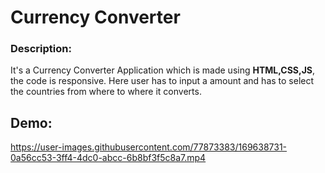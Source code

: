 # Currency Converter 
### Description:
It's a Currency Converter Application which is made using **HTML,CSS,JS**, the code is responsive. 
Here user has to input a amount and has to select the countries from where to where it converts.



## Demo:



https://user-images.githubusercontent.com/77873383/169638731-0a56cc53-3ff4-4dc0-abcc-6b8bf3f5c8a7.mp4

